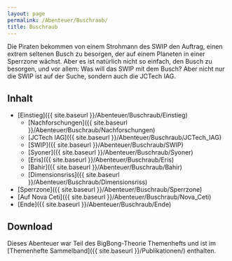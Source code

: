 ```yaml
---
layout: page
permalink: /Abenteuer/Buschraub/
title: Buschraub
---
```




Die Piraten bekommen von einem Strohmann des SWIP den Auftrag, einen extrem seltenen Busch zu besorgen, der auf einem Planeten in einer Sperrzone wächst. Aber es ist natürlich nicht so einfach, den Busch zu besorgen, und vor allem: Was will das SWIP mit dem Busch? Aber nicht nur die SWIP ist auf der Suche, sondern auch die JCTech IAG.

## Inhalt

- [Einstieg]({{ site.baseurl }}/Abenteuer/Buschraub/Einstieg)
  - [Nachforschungen]({{ site.baseurl }}/Abenteuer/Buschraub/Nachforschungen)
  - [JCTech IAG]({{ site.baseurl }}/Abenteuer/Buschraub/JCTech_IAG)
  - [SWIP]({{ site.baseurl }}/Abenteuer/Buschraub/SWIP)
  - [Syoner]({{ site.baseurl }}/Abenteuer/Buschraub/Syoner)
  - [Eris]({{ site.baseurl }}/Abenteuer/Buschraub/Eris)
  - [Bahir]({{ site.baseurl }}/Abenteuer/Buschraub/Bahir)
  - [Dimensionsriss]({{ site.baseurl }}/Abenteuer/Buschraub/Dimensionsriss)
- [Sperrzone]({{ site.baseurl }}/Abenteuer/Buschraub/Sperrzone)
- [Auf Nova Ceti]({{ site.baseurl }}/Abenteuer/Buschraub/Nova_Ceti)
- [Ende]({{ site.baseurl }}/Abenteuer/Buschraub/Ende)

## Download

Dieses Abenteuer war Teil des BigBong-Theorie Themenhefts und ist im [Themenhefte Sammelband]({{ site.baseurl }}/Publikationen/) enthalten.
